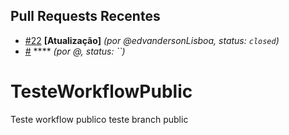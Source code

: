 ## Pull Requests Recentes
- [#22](https://github.com/edvandersonLisboa/TesteWorkflow/pull/22) **[Atualização]** _(por @edvandersonLisboa, status: `closed`)_
- [#]() **** _(por @, status: ``)_

# TesteWorkflowPublic
Teste workflow publico
teste branch public
